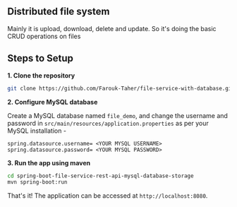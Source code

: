 ## Distributed file system

Mainly it is upload, download, delete and update.
So it's doing the basic CRUD operations on files

## Steps to Setup

**1. Clone the repository** 

```bash
git clone https://github.com/Farouk-Taher/file-service-with-database.git
```

**2. Configure MySQL database**

Create a MySQL database named `file_demo`, and change the username and password in `src/main/resources/application.properties` as per your MySQL
installation -

```properties
spring.datasource.username= <YOUR MYSQL USERNAME>
spring.datasource.password= <YOUR MYSQL PASSWORD>
```

**3. Run the app using maven**

```bash
cd spring-boot-file-service-rest-api-mysql-database-storage
mvn spring-boot:run
```

That's it! The application can be accessed at `http://localhost:8080`.

